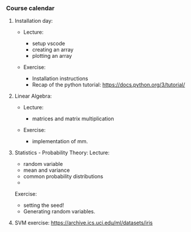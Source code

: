 
### Course calendar
1. Installation day:
    - Lecture:
        - setup vscode
        - creating an array
        - plotting an array

    - Exercise:
        - Installation instructions
        - Recap of the python tutorial:
        https://docs.python.org/3/tutorial/


2. Linear Algebra:
    - Lecture:
        - matrices and matrix multiplication

    - Exercise:
        - implementation of mm.


3. Statistics - Probability Theory:
    Lecture:
    - random variable
    - mean and variance
    - common probability distributions
    - 

    Exercise:
    - setting the seed!
    - Generating random variables.


4. SVM exercise:
    https://archive.ics.uci.edu/ml/datasets/iris
